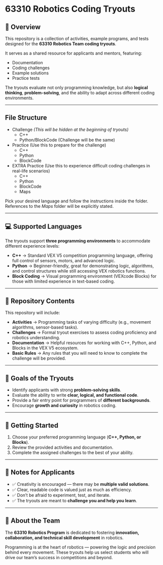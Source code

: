 # 63310 Robotics Coding Tryouts  

## 📖 Overview  
This repository is a collection of activities, example programs, and tests designed for the **63310 Robotics Team coding tryouts**.  

It serves as a shared resource for applicants and mentors, featuring:  
- Documentation  
- Coding challenges  
- Example solutions  
- Practice tests  

The tryouts evaluate not only programming knowledge, but also **logical thinking**, **problem-solving**, and the ability to adapt across different coding environments.  

---

## File Structure
- Challenge *(This will be hidden at the beginning of tryouts)*
    - C++
    - Python/BlockCode (Challenge will be the same)
- Practice (Use this to prepare for the challenge)
    - C++
    - Python
    - BlockCode
- EXTRA Practice (Use this to experience difficult coding challenges in real-life scenarios)
    - C++
    - Python
    - BlockCode
    - Maps

Pick your desired language and follow the instructions inside the folder. References to the *Maps* folder will be explicitly stated.

---

## 💻 Supported Languages  
The tryouts support **three programming environments** to accommodate different experience levels:  

- **C++** → Standard VEX V5 competition programming language, offering full control of sensors, motors, and advanced logic.  
- **Python** → Beginner-friendly, great for demonstrating logic, algorithms, and control structures while still accessing VEX robotics functions.  
- **Block Coding** → Visual programming environment (VEXcode Blocks) for those with limited experience in text-based coding.  

---

## 📂 Repository Contents  
This repository will include:  

- **Activities** → Programming tasks of varying difficulty (e.g., movement algorithms, sensor-based tasks).  
- **Challenges** → Formal tryout exercises to assess coding proficiency and robotics understanding.  
- **Documentation** → Helpful resources for working with C++, Python, and Blocks in the VEX V5 ecosystem.  
- **Basic Rules** → Any rules that you will need to know to complete the challenge will be provided.

---

## 🎯 Goals of the Tryouts  
- Identify applicants with strong **problem-solving skills**.  
- Evaluate the ability to write **clear, logical, and functional code**.  
- Provide a fair entry point for programmers of **different backgrounds**.  
- Encourage **growth and curiosity** in robotics coding.  

---

## 🚀 Getting Started  
1. Choose your preferred programming language (**C++, Python, or Blocks**).  
2. Review the provided activities and documentation.  
3. Complete the assigned challenges to the best of your ability.  

---

## 📝 Notes for Applicants  
- ✅ Creativity is encouraged — there may be **multiple valid solutions**.  
- ✅ Clear, readable code is valued just as much as efficiency.  
- ✅ Don’t be afraid to experiment, test, and iterate.  
- ✅ The tryouts are meant to **challenge you and help you learn**.  

---

## 🤖 About the Team  
The **63310 Robotics Program** is dedicated to fostering **innovation, collaboration, and technical skill development** in robotics.  

Programming is at the heart of robotics — powering the logic and precision behind every movement. These tryouts help us select students who will drive our team’s success in competitions and beyond.  
